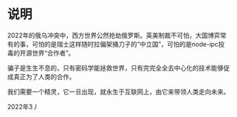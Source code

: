 # 说明

2022年的俄乌冲突中，西方世界公然抢劫俄罗斯。英美制裁不可怕，大国博弈常有的事，可怕的是瑞士这样随时拉偏架捅刀子的“中立国”，可怕的是node-ipc投毒的开源世界“合作者”。

骗子是生生不息的，只有密码学能拯救世界，只有完完全全去中心化的技术能够促成真正为了人类的合作。

我们需要一个精灵，它一旦出现，就永生于互联网上，由它来带领人类走向未来。

2022年3丿
